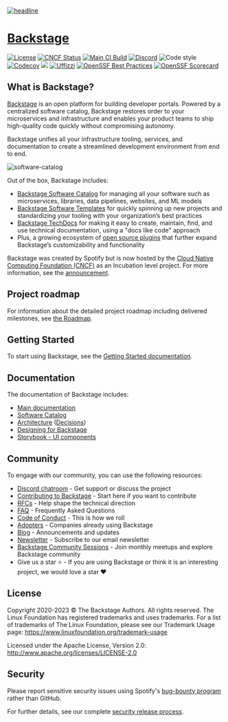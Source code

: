 [![headline](docs/assets/headline.png)](https://backstage.io/)

# [Backstage](https://backstage.io)

[![License](https://img.shields.io/badge/License-Apache%202.0-blue.svg)](https://opensource.org/licenses/Apache-2.0)
[![CNCF Status](https://img.shields.io/badge/cncf%20status-incubation-blue.svg)](https://www.cncf.io/projects)
[![Main CI Build](https://github.com/backstage/backstage/workflows/Main%20Master%20Build/badge.svg)](https://github.com/backstage/backstage/actions?query=workflow%3A%22Main+Master+Build%22)
[![Discord](https://img.shields.io/discord/687207715902193673)](https://discord.gg/backstage-687207715902193673)
![Code style](https://img.shields.io/badge/code_style-prettier-ff69b4.svg)
[![Codecov](https://img.shields.io/codecov/c/github/backstage/backstage)](https://codecov.io/gh/backstage/backstage)
[![](https://img.shields.io/github/v/release/backstage/backstage)](https://github.com/backstage/backstage/releases)
[![Uffizzi](https://img.shields.io/endpoint?url=https%3A%2F%2Fapp.uffizzi.com%2Fapi%2Fv1%2Fpublic%2Fshields%2Fgithub.com%2Fbackstage%2Fbackstage)](https://app.uffizzi.com/ephemeral-environments/backstage/backstage)
[![OpenSSF Best Practices](https://bestpractices.coreinfrastructure.org/projects/7678/badge)](https://bestpractices.coreinfrastructure.org/projects/7678)
[![OpenSSF Scorecard](https://api.securityscorecards.dev/projects/github.com/backstage/backstage/badge)](https://securityscorecards.dev/viewer/?uri=github.com/backstage/backstage)

## What is Backstage?

[Backstage](https://backstage.io/) is an open platform for building developer portals. Powered by a centralized software catalog, Backstage restores order to your microservices and infrastructure and enables your product teams to ship high-quality code quickly without compromising autonomy.

Backstage unifies all your infrastructure tooling, services, and documentation to create a streamlined development environment from end to end.

![software-catalog](docs/assets/header.png)

Out of the box, Backstage includes:

- [Backstage Software Catalog](https://backstage.io/docs/features/software-catalog/) for managing all your software such as microservices, libraries, data pipelines, websites, and ML models
- [Backstage Software Templates](https://backstage.io/docs/features/software-templates/) for quickly spinning up new projects and standardizing your tooling with your organization’s best practices
- [Backstage TechDocs](https://backstage.io/docs/features/techdocs/) for making it easy to create, maintain, find, and use technical documentation, using a "docs like code" approach
- Plus, a growing ecosystem of [open source plugins](https://github.com/backstage/backstage/tree/master/plugins) that further expand Backstage’s customizability and functionality

Backstage was created by Spotify but is now hosted by the [Cloud Native Computing Foundation (CNCF)](https://www.cncf.io) as an Incubation level project. For more information, see the [announcement](https://backstage.io/blog/2022/03/16/backstage-turns-two#out-of-the-sandbox-and-into-incubation).

## Project roadmap

For information about the detailed project roadmap including delivered milestones, see [the Roadmap](https://backstage.io/docs/overview/roadmap).

## Getting Started

To start using Backstage, see the [Getting Started documentation](https://backstage.io/docs/getting-started).

## Documentation

The documentation of Backstage includes:

- [Main documentation](https://backstage.io/docs)
- [Software Catalog](https://backstage.io/docs/features/software-catalog/)
- [Architecture](https://backstage.io/docs/overview/architecture-overview) ([Decisions](https://backstage.io/docs/architecture-decisions/))
- [Designing for Backstage](https://backstage.io/docs/dls/design)
- [Storybook - UI components](https://backstage.io/storybook)

## Community

To engage with our community, you can use the following resources:

- [Discord chatroom](https://discord.gg/backstage-687207715902193673) - Get support or discuss the project
- [Contributing to Backstage](https://github.com/backstage/backstage/blob/master/CONTRIBUTING.md) - Start here if you want to contribute
- [RFCs](https://github.com/backstage/backstage/labels/rfc) - Help shape the technical direction
- [FAQ](https://backstage.io/docs/FAQ) - Frequently Asked Questions
- [Code of Conduct](CODE_OF_CONDUCT.md) - This is how we roll
- [Adopters](ADOPTERS.md) - Companies already using Backstage
- [Blog](https://backstage.io/blog/) - Announcements and updates
- [Newsletter](https://spoti.fi/backstagenewsletter) - Subscribe to our email newsletter
- [Backstage Community Sessions](https://github.com/backstage/community) - Join monthly meetups and explore Backstage community
- Give us a star ⭐️ - If you are using Backstage or think it is an interesting project, we would love a star ❤️

## License

Copyright 2020-2023 © The Backstage Authors. All rights reserved. The Linux Foundation has registered trademarks and uses trademarks. For a list of trademarks of The Linux Foundation, please see our Trademark Usage page: https://www.linuxfoundation.org/trademark-usage

Licensed under the Apache License, Version 2.0: http://www.apache.org/licenses/LICENSE-2.0

## Security

Please report sensitive security issues using Spotify's [bug-bounty program](https://hackerone.com/spotify) rather than GitHub.

For further details, see our complete [security release process](SECURITY.md).
